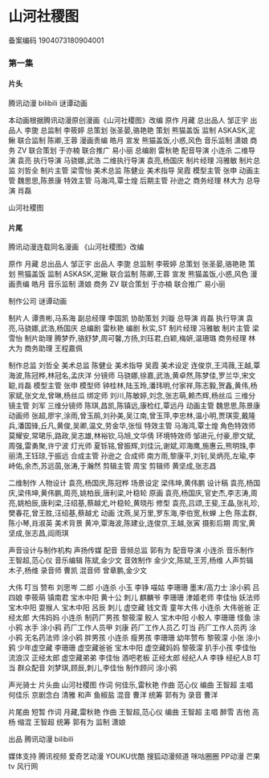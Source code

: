 # 山河社稷图

备案编码  1904073180904001
### 第一集 


#### 片头 
腾讯动漫
bilibili
谜谭动画

本动画根据腾讯动漫原创漫画《山河社稷图》改编
原作  月藏
总出品人  邹正宇
出品人  李旎
总监制  李筱婷
总策划  张圣晏,骆艳艳
策划  熊猫盖饭
监制  ASKASK,泥鳅
联合监制  陈卿,王蓉
漫画责编  皓月
宣发  熊猫盖饭,小惑,风色
音乐监制  潇娘
商务  ZV
联合策划  于亦楠
联合推广  易小丽
总编剧  雷秋艳
配音导演  小连杀
二维导演  袁亮
执行导演  马骁娜,武浩
二维执行导演  袁亮,杨国庆
制片经理  冯雅敏
制片总监  刘哲全
制片主管  梁雪怡
美术总监  陈健业
美术指导  吴霞
模型主管  张申
动画主管  魏思思,陈景康
特效主管  马海鸿,覃士煌
后期主管  孙逊之
商务经理  林大为
总导演  肖磊

山河社稷图

#### 片尾
腾讯动漫连载同名漫画
《山河社稷图》改编

原作  月藏
总出品人  邹正宇
出品人  李旎
总监制  李筱婷
总策划  张圣晏,骆艳艳
策划  熊猫盖饭
监制  ASKASK,泥鳅
联合监制  陈卿,王蓉
宣发  熊猫盖饭,小惑,风色
漫画责编  皓月
音乐监制  潇娘
商务  ZV
联合策划  于亦楠
联合推广  易小丽

制作公司  谜谭动画

制片人  谭贵彬,马系海
副总经理  李国凯
协助策划  刘璇
总导演  肖磊
执行导演  袁亮,马骁娜,武浩,杨国庆
总编剧  雷秋艳
编剧  秋实,ST
制片经理  冯雅敏
制片主管  梁雪怡
制片助理  腾梦乔,骆舒梦,周可馨,方扬,刘珏君,白颖,梅妍,温珊璐
商务经理  林大为
商务助理  王程嘉佩

制作总监  刘哲全
美术总监  陈健业
美术指导  吴霞
美术设定  连俊京,王鸿薇,王越,覃海波,陈冠桦,林冠名,孟庆洋
分镜师  马骁娜,徐嘉,武浩,黄卓然,陈梦佳,罗兰华,宋文聪,肖磊
模型主管  张申
模型师  钟桂林,陆玉玲,潘玮明,付家祥,陈志毅,贺鑫,黄伟,杨家斌,张文龙,曾琳,杨丝瓜
绑定师  刘川,陈敏婷,刘念,张志萌,赖杰辉,杨丝瓜
三维分镜主管  刘军
三维分镜师  陈琪,昌凯,陈镇远,康检红,覃远丹
动画主管  魏思思,陈景康
动画师  张超,廖宇,涂雨,曾玉鹃,刘孙美,吴江南,曾玉萍,李忠林,温小明,贾琪雯,戴隆兵,潘国锋,丘凡,黄俊,吴卿,温文,劳金华,张恒
特效主管  马海鸿,覃士煌
角色特效师  莫耀安,常珺乐,路政,吴志雄,林裕钦,马旭,文华倩
环境特效师  邹进元,付豪,廖文斌,周强,雷勇聚,许宁波
灯光师  夏铄铭,曾振辉,刘佳沅,谢斌,邓海鹰,施惠云,熊明珠,李丽清,王钰琼,于振远
合成主管  孙逊之
合成师  南方雨,黎康平,刘钊,吴炳亮,左瑜,李峙佑,余杰,苏远茵,张涛,于瀚然
剪辑主管  周宝
剪辑师  黄坚成,张志昌

二维制作
人物设计  袁亮,杨国庆,陈冠桦
场景设定  梁伟坤,黄伟鹏
设计稿  袁亮,杨国庆,梁伟坤,黄伟鹏,周亮,姚柏辰,唐利梁,叶稳轮
原画  袁亮,杨国庆,官史杰,李志涛,周亮,姚柏辰,唐利梁,汪绍基,蔡越尤,叶稳轮,黄晓彤
修型  袁亮,吕颂,王斐,王晶,张礼珍,樊春花,曾王胜,汪绍基,蔡越尤
动画  沈燕,吴万里,罗东海,李伯宽,秋蝉
上色  陈孟群,陈小琴,肖淑英
美术背景  黄冲,覃海波,陈建业,连俊京,王越,张寅
摄影后期  周宝,黄坚成,张志昌,阎雨琪

声音设计与制作机构  声扬传媒
配音
音频总监  郭有为
配音导演  小连杀
音乐制作  王智超,范心仪
音乐编辑  陈斌,金少文
音效制作  金少文,陈斌,王芳,杨维
人声剪辑  木子,杨维
录音师  曹凯
混音师  曾章鹏,金少文

大伟  叮当
赞布  刘思岑
二郎  小连杀
小玉  李铮
喵姑  李珊珊
墨末/高力士  涂小鸦
吕四娘  李筱萌
镇南君  宝木中阳
黄十公  刺儿
麒麟爷  李珊珊
津姬老师  李佳怡
妖法师  宝木中阳
耍猴人  宝木中阳
呂辰  刺儿
虚空藏  钱文青
童年大伟  小连杀
大伟爸爸  正经太郎
大伟妈妈  小连杀
制药厂男孩  黎筱濛
鲛人  宝木中阳
小鲛人  李珊珊
怪鱼  涂小鸦
水手  涂小鸦
药厂工作人员甲  刘康
药厂工作人员乙  叮当
药厂工作人员丙  涂小鸦
无名药法师  涂小鸦
胖男孩  小连杀
瘦男孩  李珊珊
幼年赞布  黎筱濛
小张  涂小鸦
少年虚空藏  李珊珊
虚空藏爸爸  宝木中阳
虚空藏妈妈  黎筱濛
扒手小孩  李佳怡
流浪汉  正经太郎
虚空藏弟弟  李佳怡
酒吧老板  正经太郎
经纪人A  李铮
经纪人B  叮当
群众配音  刘梦琪,顾辰,刺儿,李佳怡
制作顾问  涂小鸦

声光骑士
片头曲  山河社稷图
作词  何佳乐,雷秋艳
作曲  范心仪
编曲  王智超
主唱  何佳乐
京剧念白  清雅
和声  鱼椒盐
混音  曹洋
统筹  郭有为
录音  曹洋

片尾曲  短暂
作词  月藏,雷秋艳
作曲  王智超,范心仪
编曲  王智超
主唱  醉雪
吉他  高杨
缩混  王智超
统筹  郭有为
监制  潇娘

出品
腾讯动漫
bilibili

媒体支持
腾讯视频
爱奇艺动漫
YOUKU优酷
搜狐动漫频道
咪咕圈圈
PP动漫
芒果tv
风行网
